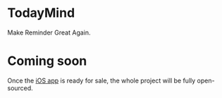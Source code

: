 # TodayMind
Make Reminder Great Again.

# Coming soon
Once the [iOS app](https://itunes.apple.com/app/id1207158665) is ready for sale, the whole project will be fully open-sourced.
